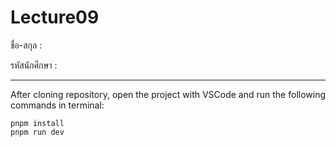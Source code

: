 # Lecture09

ชื่อ-สกุล :

รหัสนักศึกษา :

---

After cloning repository, open the project with VSCode and run the following commands in terminal:

```
pnpm install
pnpm run dev

```
